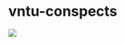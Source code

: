 # vntu-conspects

![](https://media1.tenor.com/images/0f25dee7341f7e0a8fea01a343b2f6cf/tenor.gif?itemid=12367975)